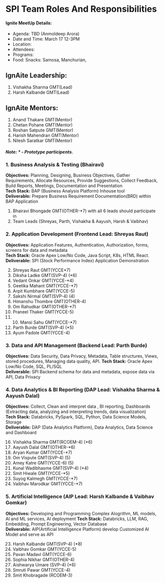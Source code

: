 # SPI Team Roles And Responsibilities
#### Ignite MeetUp Details:
- Agenda: TBD (Anmoldeep Arora)
- Date and Time: March 17 12-3PM
- Location: 
- Attendees: 
- Programs: 
- Food: Snacks: Samosa, Manchurian, 

## IgnAite Leadership: 
1. Vishakha Sharma GMT(Lead)
2. Harsh Kalbande GMT(Lead)

## IgnAite Mentors: 
1. Anand Thakare GMT(Mentor)
2. Chetan Pohane GMT(Mentor)
3. Roshan Satpute GMT(Mentor)
4. Harish Mahendran GMT(Mentor)
5. Nilesh Saratkar GMT(Mentor)

##### Note: * - Prototype participents.

### 1. Business Analysis & Testing (Bhairavi)
**Objectives:** Planning, Designing, Business Objectives, Gather Requirements, Allocate Resources, Provide Suggestions, Collect Feedback, Build Reports, Meetings, Documentation and Presentation <br>
**Tech Stack:** BAP (Business Analysis Platform) Inhouse tool <br>
**Deliverable:** Prepare Business Requirement Documentation(BRD) within BAP Application<br>

1. Bhairavi Bhongade GMT(OTHER-*7) with all 6 leads should participate in
2. Team Leads (Shreyas, Parth, Vishakha & Aayush, Harsh & Vaibhav)

### 2. Application Development (Frontend Lead: Shreyas Raut)
**Objectives:** Application Features, Authentication, Authorization, forms, screens for data and metadata<br>
**Tech Stack:** Oracle Apex Low/No Code, Java Script, K8s, HTML React.<br>
**Deliverable:** SPI (Stock Performance Index) Application Demonstration<br>

2. Shreyas Raut GMT(YCCE*7)
3. Diksha Ladke GMT(SVP-4) (*6)
5. Vedant Onkar GMT(YCCE-*4)
6. Geetika Mahant GMT(YCCE-*7)
7. Arpit Kumbhare GMT(YCCE-5)
8. Sakshi Nirmal GMT(SVP-4) (4)
9. Himanshu Thombre GMT(OTHER-4)
10. Om Rahudkar GMT(OTHER-*7)
11. Praneel Thaker GMT(YCCE-5)
12. 10. Mansi Sahu GMT(YCCE-*7)
11. Parth Burde GMT(SVP-4) (*5)
12. Ayum Padole GMT(YCCE-4)

### 3. Data and API Management (Backend Lead: Parth Burde)
**Objectives:** Data Security, Data Privacy, Metadata, Table structures, Views, stored procedures, Managing data quality, API.
**Tech Stack:** Oracle Apex Low/No Code, SQL, PL/SQL<br>
**Deliverable:** SPI Backend schema for data and metadata, expose data via API, Data Privacy<br>



### 4. Data Analytics & BI Reporting (DAP Lead: Vishakha Sharma & Aayush Dalal)
**Objectives:** Collect, Clean and interpret data , BI reporting, Dashboards (Extracting data, analyzing and interpreting trends, data visualization)<br>
**Tech Stack:** Databricks, PySpark, SQL, Python, Data Science Models, Storage<br>
**Deliverable:** DAP (Data Analytics Platform), Data Analytics, Data Science and Dashboard<br>

16. Vishakha Sharma GMT(RCOEM-4) (*6)
18. Aayush Dalal GMT(OTHER-*6)
19. Aryan Kumar GMT(YCCE-*7)
21. Om Vispute GMT(SVP-4) (5)
22. Amey Katre GMT(YCCE-6) (5)
24. Kunal Wadibhasme GMT(SVP-4) (*4)
25. Smit Hiwale GMT(YCCE-*5)
17. Suyog Kalmegh GMT(YCCE-*7)
18. Vaibhav Marodkar GMT(YCCE-*7)

### 5. Artificial Intelligence (AIP Lead: Harsh Kalbande & Vaibhav Gomkar)
**Objectives:** Developing and Programming Complex Alogrithm, ML models, AI and ML services, AI deployment 
**Tech Stack:** Databricks, LLM, RAG, Embedding, Prompt Engineering, Vector Database<br>
**Deliverable:** AIP(Artificial Intelligence Platform) develop Customized AI Model and serve as API<br>

23. Harsh Kalbande GMT(SVP-4) (*8)
27. Vaibhav Gomkar GMT(YCCE-5)
28. Pavan Madavi GMT(YCCE-6)
29. Sophia Nikhar GMT(OTHER-4)
30. Aishwarya Umare (SVP-4) (*6)
31. Smruti Pawar GMT(YCCE-4)
15. Smit Khobragade (RCOEM-3)
